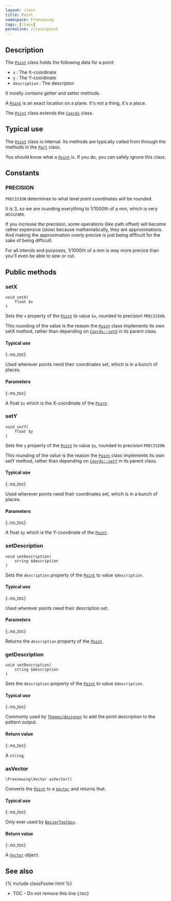 ```yaml
---
layout: class
title: Point
namespace: Freesewing
tags: [class]
permalink: /class/point
---
```

## Description 

The [`Point`](point) class holds the following data for a point:

- `x` : The X-coordinate
- `y` : The Y-coordinate
- `description` : The descripton

It mostly contains getter and setter methods.

A [`Point`](point) is an exact location on a plane. 
It's not a thing, it's a place.

The [`Point`](point) class extends the [`Coords`](coords) class.

## Typical use

The [`Point`](point) class is internal. Its methods are typically
called from through the methods in the [`Part`](part) class. 

You should know what a [`Point`](point) is. 
If you do,  you can safely ignore this class.

## Constants

### PRECISION

`PRECISION` determines to what level point coordinates will be rounded.

It is 3, so we are rounding everything to 1/1000th of a mm, 
which is very accurate.

If you increase the precision, some operations
(like path offset) will become rather expensive (slow)
because mathematically, they are approximations.
And making the approximation overly precise is just being
difficult for the sake of being difficult.

For all intends and purposes, 1/1000th of a mm is way more
precice than you'll even be able to sew or cut.

## Public methods

### setX

```php?start_inline=1
void setX( 
    float $x 
)
```
Sets the `x` property of the [`Point`](point) to value `$x`, 
rounded to precision `PRECISION`.

This rounding of the value is the reason the [`Point`](point) class
implements its own setX method, rather than depending on 
[`Coords::setX`](coords#setx) in its parent class.

#### Typical use
{:.no_toc}

Used wherever points need their coordinates set, which is in
a bunch of places.

#### Parameters
{:.no_toc}

A float `$x` which is the X-coordinate of the [`Point`](point).

### setY

```php?start_inline=1
void setY( 
    float $y 
)
```
Sets the `y` property of the [`Point`](point) to value `$y`, 
rounded to precision `PRECISION`.

This rounding of the value is the reason the [`Point`](point) class
implements its own setY method, rather than depending on 
[`Coords::setY`](coords#sety) in its parent class.

#### Typical use
{:.no_toc}

Used wherever points need their coordinates set, which is in
a bunch of places.

#### Parameters
{:.no_toc}

A float `$y` which is the Y-coordinate of the [`Point`](point).

### setDescription

```php?start_inline=1
void setDescription( 
    string $description 
)
```
Sets the `description` property of the [`Point`](point) to value `$description`.

#### Typical use
{:.no_toc}

Used wherever points need their description set.

#### Parameters
{:.no_toc}

Returns the `description` property of the [`Point`](point).

### getDescription

```php?start_inline=1
void setDescription( 
    string $description 
)
```
Sets the `description` property of the [`Point`](point) to value `$description`.

#### Typical use
{:.no_toc}

Commonly used by [`Themes/designer`](themes/core/designer) to add the point description
to the pattern output.

#### Return value
{:.no_toc}

A `string`.

### asVector

```php?start_inline=1
\Freesewing\Vector asVector()
```
Converts the [`Point`](point) to a [`Vector`](vector) and returns that.

#### Typical use
{:.no_toc}

Only ever used by [`BezierToolbox`](beziertoolbox).

#### Return value
{:.no_toc}

A [`Vector`](vector) object.


## See also
{% include classFooter.html %}
* TOC - Do not remove this line
{:toc}
